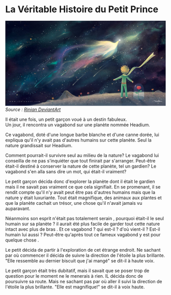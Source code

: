 # La Véritable Histoire du Petit Prince

![Le Petit Prince sur une planète dans l'espace](PPN.jpg)
_Source : [Rinian DeviantArt](https://www.deviantart.com/rinian/art/The-Little-Prince-358731292)_

Il était une fois, un petit garçon voué à un destin fabuleux. <br/>
Un jour, il rencontra un vagabond sur une planète nommée Headium. <br/>

Ce vagabond, doté d'une longue barbe blanche et d'une canne dorée, lui expliqua qu'il n'y avait pas d'autres humains sur cette planète. Seul la nature grandissait sur Headium.

Comment pourrait-il survivre seul au milieu de la nature? Le vagabond lui conseilla de ne pas s'inquiéter que tout finirait par s'arranger. Peut-être était-il destiné à conserver la nature de cette planète, tel un gardien? Le vagabond s'en alla sans dire un mot, qui était-il vraiment?

Le petit garçon décida donc d'explorer la planète dont il était le gardien mais il ne savait pas vraiment ce que cela signifiait. En se promenant, il se rendit compte qu'il n'y avait peut être pas d'autres humains mais que la nature y était luxuriante. Tout était magnifique, des animaux aux plantes et que la planète cachait un trésor, une chose qu'il n'avait jamais vu auparavant.

Néanmoins son esprit n'était pas totalement serain , pourquoi était-il le seul  humain sur sa planète ? il aurait été plus facile de garder tout cette nature intact avec plus de bras . Et ce vagabond ? qui est-il ? d'où vient-il ? Est-il humain lui aussi ? Peut-être qu'après tout ce fameux vagabond y est pour quelque chose .

Le petit décida de partir à l'exploration de cet étrange endroit. Ne sachant par où commencer il décida de suivre la direction de l'étoile la plus brillante.
"Elle ressemble au dernier biscuit que j'ai mangé" se dit-il à haute voix.



Le petit garçon était très dubitatif, mais il savait que se poser trop de question pour le moment ne le menerais à rien. IL décida donc de poursuivre sa route. Mais ne sachant pas par où aller il suivi la direction de l'étoile la plus brillante. 
"Elle est magnifique!" se dit-il à voix haute.
